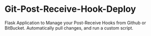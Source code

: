 Git-Post-Receive-Hook-Deploy
============================

Flask Application to Manage your Post-Receive Hooks from Github or BitBucket. Automatically pull changes, and run a custom script.
